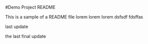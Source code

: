 #Demo Project README

This is a sample of a README file
lorem lorem
lorem
dsfsdf
fdsffas


last update



the last final update 



